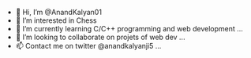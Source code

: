 - 👋 Hi, I’m @AnandKalyan01
- 👀 I’m interested in Chess
- 🌱 I’m currently learning C/C++ programming and web development ...
- 💞️ I’m looking to collaborate on projets of web dev  ...
- 📫 Contact me on twitter @anandkalyanji5 ...

<!---
AnandKalyan01/AnandKalyan01 is a ✨ special ✨ repository because its `README.md` (this file) appears on your GitHub profile.
You can click the Preview link to take a look at your changes.
--->
